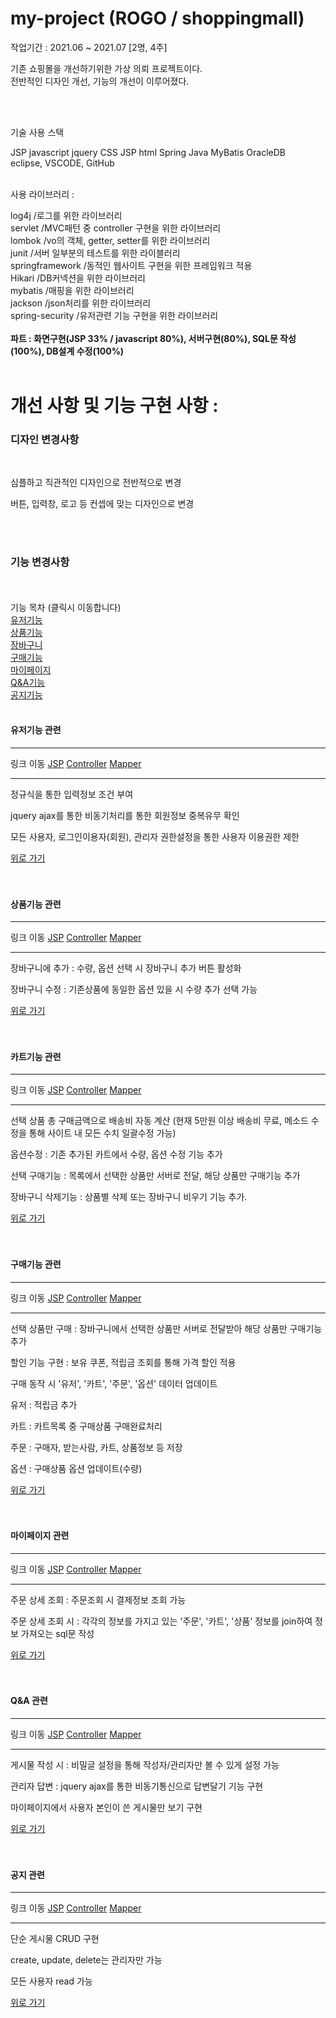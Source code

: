 # my-project (ROGO / shoppingmall)
<span>작업기간 : 2021.06 ~ 2021.07 [2명, 4주]</span> <br/>
<p>
  기존 쇼핑몰을 개선하기위한 가상 의뢰 프로젝트이다. <br/>
  전반적인 디자인 개선, 기능의 개선이 이루어졌다.
</p> 
<br/><br/>

<p>기술 사용 스택</p>
<span>JSP javascript jquery CSS JSP html Spring Java MyBatis OracleDB</span><br/>
<span>eclipse, VSCODE, GitHub</span>
<br/><br/>

<p>사용 라이브러리 :</p>
<span>
  log4j   /로그를 위한 라이브러리<br/>
  servlet /MVC패턴 중 controller 구현을 위한 라이브러리<br/>
  lombok /vo의 객체, getter, setter를 위한 라이브러리<br/>
  junit   /서버 일부분의 테스트를 위한 라이블러리<br/>
  springframework /동적인 웹사이트 구현을 위한 프레임워크 적용<br/>
  Hikari  /DB커넥션을 위한 라이브러리<br/>
  mybatis /매핑을 위한 라이브러리<br/>
  jackson /json처리를 위한 라이브러리<br/>
  spring-security /유저관련 기능 구현을 위한 라이브러리
</span>
<br/><br/>
<span><strong>파트 : 화면구현(JSP 33% / javascript 80%), 서버구현(80%), SQL문 작성(100%), DB설계 수정(100%)</strong></span>
<br/><br/>


# 개선 사항 및 기능 구현 사항 : 
<h3>디자인 변경사항 </h3> <br/>
<p>심플하고 직관적인 디자인으로 전반적으로 변경</p>
<p>버튼, 입력창, 로고 등 컨셉에 맞는 디자인으로 변경</p>

<br/><br id="top"/>
<h3>기능 변경사항 </h3> 
<br/><br/>
<span>기능 목차 (클릭시 이동합니다)</span><br/>
<a href="#user">유저기능</a><br/>
<a href="#product">상품기능</a><br/>
<a href="#cart">장바구니</a><br/>
<a href="#pay">구매기능</a><br/>
<a href="#mypage">마이페이지</a><br/>
<a href="#qna">Q&A기능</a><br/>
<a href="#notice">공지기능</a><br/>



<br id="user"/>
<h4>유저기능 관련</h4> 
<hr/>링크 이동
<a href="https://github.com/dbsxortime/my-project/tree/main/Project/src/main/webapp/WEB-INF/views/login">JSP</a>
<a href="https://github.com/dbsxortime/my-project/blob/main/Project/src/main/java/org/project/controller/UserController.java">Controller</a>
<a href="https://github.com/dbsxortime/my-project/blob/main/Project/src/main/resources/org/project/mapper/UserMapper.xml">Mapper</a>
<hr/>
<p>정규식을 통한 입력정보 조건 부여</p>
<p>jquery ajax를 통한 비동기처리를 통한 회원정보 중복유무 확인</p>
<p>모든 사용자, 로그인이용자(회원), 관리자 권한설정을 통한 사용자 이용권한 제한 </p>
<a href="#top">위로 가기</a>
<br/><br/>

<br id="product"/>
<h4>상품기능 관련</h4>
<hr/>링크 이동
<a href="https://github.com/dbsxortime/my-project/blob/main/Project/src/main/webapp/WEB-INF/views/shoppingmall/product/product.jsp">JSP</a>
<a href="https://github.com/dbsxortime/my-project/blob/main/Project/src/main/java/org/project/controller/ProductController.java">Controller</a>
<a href="https://github.com/dbsxortime/my-project/blob/main/Project/src/main/resources/org/project/mapper/ProductMapper.xml">Mapper</a>
<hr/>
<p>장바구니에 추가 : 수량, 옵션 선택 시 장바구니 추가 버튼 활성화</p>
<p>장바구니 수정 : 기존상품에 동일한 옵션 있을 시 수량 추가 선택 가능</p>
<a href="#top">위로 가기</a>
<br/><br/>

<br id="cart"/>
<h4>카트기능 관련</h4>
<hr/>링크 이동
<a href="https://github.com/dbsxortime/my-project/blob/main/Project/src/main/webapp/WEB-INF/views/shoppingmall/cart/cart.jsp">JSP</a>
<a href="https://github.com/dbsxortime/my-project/blob/main/Project/src/main/java/org/project/controller/CartController.java">Controller</a>
<a href="https://github.com/dbsxortime/my-project/blob/main/Project/src/main/resources/org/project/mapper/CartMapper.xml">Mapper</a>
<hr/>
<p>선택 상품 총 구매금액으로 배송비 자동 계산 (현재 5만원 이상 배송비 무료, 메소드 수정을 통해 사이트 내 모든 수치 일괄수정 가능)</p>
<p>옵션수정 : 기존 추가된 카트에서 수량, 옵션 수정 기능 추가</p>
<p>선택 구매기능 : 목록에서 선택한 상품만 서버로 전달, 해당 상품만 구매기능 추가</p>
<p>장바구니 삭제기능 : 상품별 삭제 또는 장바구니 비우기 기능 추가.</p>
<a href="#top">위로 가기</a>
<br/><br/>

<br id="pay"/>
<h4>구매기능 관련</h4>
<hr/>링크 이동
<a href="https://github.com/dbsxortime/my-project/blob/main/Project/src/main/webapp/WEB-INF/views/shoppingmall/pay/pay.jsp">JSP</a>
<a href="https://github.com/dbsxortime/my-project/blob/main/Project/src/main/java/org/project/controller/PayController.java">Controller</a>
<a href="https://github.com/dbsxortime/my-project/blob/main/Project/src/main/resources/org/project/mapper/PayMapper.xml">Mapper</a>
<hr/>
<p>선택 상품만 구매 : 장바구니에서 선택한 상품만 서버로 전달받아 해당 상품만 구매기능 추가</p>
<p>할인 기능 구현 : 보유 쿠폰, 적립금 조회를 통해 가격 할인 적용</p>
<p>구매 동작 시 '유저', '카트', '주문', '옵션' 데이터 업데이트</p>
<p>유저 : 적립금 추가</p>
<p>카트 : 카트목록 중 구매상품 구매완료처리</p>
<p>주문 : 구매자, 받는사람, 카트, 상품정보 등 저장</p>
<p>옵션 : 구매상품 옵션 업데이트(수량)</p>
<a href="#top">위로 가기</a>
<br/><br/>

<br id="mypage"/>
<h4>마이페이지 관련</h4>
<hr/>링크 이동
<a href="https://github.com/dbsxortime/my-project/blob/main/Project/src/main/webapp/WEB-INF/views/shoppingmall/mypage/mypage.jsp">JSP</a>
<a href="https://github.com/dbsxortime/my-project/blob/main/Project/src/main/java/org/project/controller/MyPageController.java">Controller</a>
<a href="https://github.com/dbsxortime/my-project/blob/main/Project/src/main/resources/org/project/mapper/MyPageMapper.xml">Mapper</a>
<hr/>
<p>주문 상세 조회 : 주문조회 시 결제정보 조회 가능</p>
<p>주문 상세 조회 시 : 각각의 정보를 가지고 있는 '주문', '카트', '상품' 정보를 join하여 정보 가져오는 sql문 작성</p>
<a href="#top">위로 가기</a>
<br/><br/>

<br id="qna"/>
<h4>Q&A 관련</h4>
<hr/>링크 이동
<a href="https://github.com/dbsxortime/my-project/blob/main/Project/src/main/webapp/WEB-INF/views/shoppingmall/QandA/list.jsp">JSP</a>
<a href="https://github.com/dbsxortime/my-project/blob/main/Project/src/main/java/org/project/controller/QandAController.java">Controller</a>
<a href="https://github.com/dbsxortime/my-project/blob/main/Project/src/main/resources/org/project/mapper/QandAMapper.xml">Mapper</a>
<hr/>
<p>게시물 작성 시 : 비밀글 설정을 통해 작성자/관리자만 볼 수 있게 설정 가능</p>
<p>관리자 답변 : jquery ajax를 통한 비동기통신으로 답변달기 기능 구현</p>
<p>마이페이지에서 사용자 본인이 쓴 게시물만 보기 구현</p>
<a href="#top">위로 가기</a>
<br/><br/>

<br id="notice"/>
<h4>공지 관련</h4>
<hr/>링크 이동
<a href="https://github.com/dbsxortime/my-project/blob/main/Project/src/main/webapp/WEB-INF/views/shoppingmall/notice/list.jsp">JSP</a>
<a href="https://github.com/dbsxortime/my-project/blob/main/Project/src/main/java/org/project/controller/NoticeController.java">Controller</a>
<a href="https://github.com/dbsxortime/my-project/blob/main/Project/src/main/resources/org/project/mapper/NoticeMapper.xml">Mapper</a>
<hr/>
<p>단순 게시물 CRUD 구현</p>
<p>create, update, delete는 관리자만 가능</p>
<p>모든 사용자 read 가능</p>
<a href="#top">위로 가기</a>
